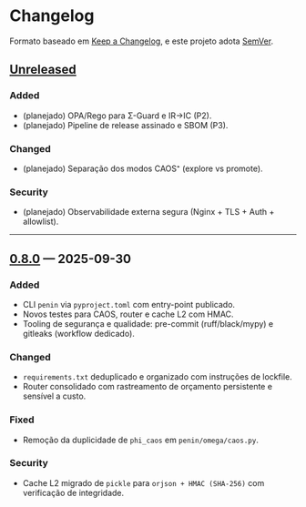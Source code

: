 # Changelog

Formato baseado em [Keep a Changelog](https://keepachangelog.com/pt-BR/1.0.0/), e este projeto adota [SemVer](https://semver.org/lang/pt-BR/).

## [Unreleased]
### Added
- (planejado) OPA/Rego para Σ-Guard e IR→IC (P2).
- (planejado) Pipeline de release assinado e SBOM (P3).

### Changed
- (planejado) Separação dos modos CAOS⁺ (explore vs promote).

### Security
- (planejado) Observabilidade externa segura (Nginx + TLS + Auth + allowlist).

---

## [0.8.0] — 2025-09-30
### Added
- CLI `penin` via `pyproject.toml` com entry-point publicado.
- Novos testes para CAOS, router e cache L2 com HMAC.
- Tooling de segurança e qualidade: pre-commit (ruff/black/mypy) e gitleaks (workflow dedicado).

### Changed
- `requirements.txt` deduplicado e organizado com instruções de lockfile.
- Router consolidado com rastreamento de orçamento persistente e sensível a custo.

### Fixed
- Remoção da duplicidade de `phi_caos` em `penin/omega/caos.py`.

### Security
- Cache L2 migrado de `pickle` para `orjson + HMAC (SHA-256)` com verificação de integridade.

[Unreleased]: https://github.com/danielgonzagat/peninaocubo/compare/v0.8.0...HEAD
[0.8.0]: https://github.com/danielgonzagat/peninaocubo/releases/tag/v0.8.0

